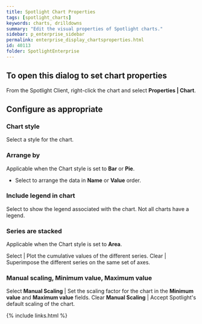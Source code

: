 ```yaml
---
title: Spotlight Chart Properties
tags: [spotlight_charts]
keywords: charts, drilldowns
summary: "Edit the visual properties of Spotlight charts."
sidebar: p_enterprise_sidebar
permalink: enterprise_display_chartsproperties.html
id: 40113
folder: SpotlightEnterprise
---
```





## To open this dialog to set chart properties

From the Spotlight Client, right-click the chart and select **Properties \| Chart**.

## Configure as appropriate

### Chart style

Select a style for the chart.

### Arrange by

Applicable when the Chart style is set to **Bar** or **Pie**.

* Select to arrange the data in **Name** or **Value** order.

### Include legend in chart

Select to show the legend associated with the chart. Not all charts have a legend.

### Series are stacked

Applicable when the Chart style is set to **Area**.

Select | Plot the cumulative values of the different series.
Clear  | Superimpose the different series on the same set of axes.

### Manual scaling, Minimum value, Maximum value

Select **Manual Scaling** | Set the scaling factor for the chart in the **Minimum value** and **Maximum value** fields.
Clear **Manual Scaling**  | Accept Spotlight's default scaling of the chart.





{% include links.html %}
